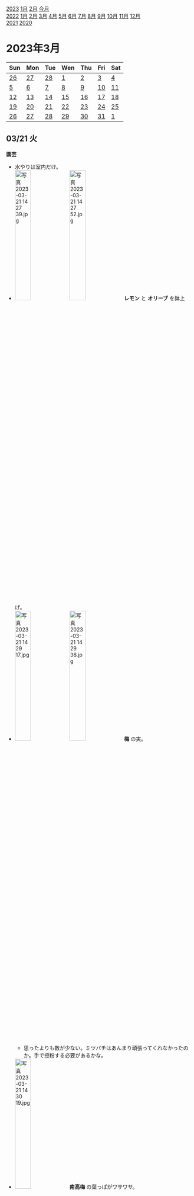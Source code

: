 [2023](README.md#2023) [1月](2023-01.md) [2月](2023-02.md) [今月](2023-03.md)  
[2022](README.md#2022) [1月](2022-01.md) [2月](2022-02.md) [3月](2022-03.md) [4月](2022-04.md) [5月](2022-05.md) [6月](2022-06.md) [7月](2022-07.md) [8月](2022-08.md) [9月](2022-09.md) [10月](2022-10.md) [11月](2022-11.md) [12月](2022-12.md)  
[2021](README.md#2021) [2020](README.md#2020)  

2023年3月
=========

|Sun|Mon|Tue|Wen|Thu|Fri|Sat|
|---|---|---|---|---|---|---|
|[26](2023-02.md#0226-日)|[27](2023-02.md#0227-月)|[28](2023-02.md#0228-火)|[1](#0301-水)|[2](#0302-木)|[3](#0303-金)|[4](#0304-土)|
|[5](#0305-日)|[6](#0306-月)|[7](#0307-火)|[8](#0308-水)|[9](#0309-木)|[10](#0310-金)|[11](#0311-土)|
|[12](#0312-日)|[13](#0313-月)|[14](#0314-火)|[15](#0315-水)|[16](#0316-木)|[17](#0317-金)|[18](#0318-土)|
|[19](#0319-日)|[20](#0320-月)|[21](#0321-火)|[22](#0322-水)|[23](#0323-木)|[24](#0324-金)|[25](#0325-土)|
|[26](#0326-日)|[27](#0327-月)|[28](#0328-火)|[29](#0329-水)|[30](#0330-木)|[31](#0331-金)|[1](2023-04.md#0401-土)|

## 03/21 火

__園芸__
- 水やりは室内だけ。
- <img src='images/%E5%86%99%E7%9C%9F%202023%2D03%2D21%2014%2027%2039.jpg' alt='写真 2023-03-21 14 27 39.jpg' width='30%'> <img src='images/%E5%86%99%E7%9C%9F%202023%2D03%2D21%2014%2027%2052.jpg' alt='写真 2023-03-21 14 27 52.jpg' width='30%'> __レモン__ と __オリーブ__ を鉢上げ。
- <img src='images/%E5%86%99%E7%9C%9F%202023%2D03%2D21%2014%2029%2017.jpg' alt='写真 2023-03-21 14 29 17.jpg' width='30%'> <img src='images/%E5%86%99%E7%9C%9F%202023%2D03%2D21%2014%2029%2038.jpg' alt='写真 2023-03-21 14 29 38.jpg' width='30%'> __梅__ の実。
  - 思ったよりも数が少ない。ミツバチはあんまり頑張ってくれなかったのか。手で授粉する必要があるかな。
- <img src='images/%E5%86%99%E7%9C%9F%202023%2D03%2D21%2014%2030%2019.jpg' alt='写真 2023-03-21 14 30 19.jpg' width='30%'> __南高梅__ の葉っぱがワサワサ。
- <img src='images/%E5%86%99%E7%9C%9F%202023%2D03%2D21%2015%2000%2001.jpg' alt='写真 2023-03-21 15 00 01.jpg' width='30%'> タイ食材店で買った __カランガル__ を水耕栽培に。

ハーブ類を種蒔きする時期なんだけど、やる気が起きない。

## 03/20 月

目覚ましを掛け忘れてiPadの目覚ましで9:30起床。

リモート出社。

__ランチ__ は春雨スープと袋キャベツ。スープはラッサムパウダーとペペスープパウダーに味噌を溶いたもの。ラッサムはおおよそカレー。ペペスープは唐辛子とタイムかな？袋キャベツはスモークオイルサーディンとレモンとペペスープと胡麻と胡椒。

__園芸__
- 水やりは不要。
- __ライム__ に沢山の大きなカイガラムシが付いていた。コレを見逃していたのか。本当に真面目に見てなかったんだな。まさか1週間でこうなったということも無いだろうし。
- __レモン__ も植え替えが必要そうだ。ポットが軽くて頻繁に倒れていたので、そういう意味でも必要だ。

__FX__ でプレアラートにかかって __南アランド円__ を損切り。

`GitHub Copilot` を使って何か作ってみたい。仕様が固まってるものは、作りたいものリストにあるかな？直近作っていたものはリモートキーボードだけど、あとはUIで、UIの仕様が全然決まってない。むしろcssテンプレートからイイ感じのものを選ぶのを代行して欲しい。

夕方振込みの用事があって郵便局へ行き、ついでに行列のラーメン屋を見てみたら15:00..16:00が休み時間だって。

近所のもつ焼き屋で __ランチ__ ？ __間食__ ？ __晩飯__ ？アルコール無し。

`モンスタートレイン` をやってみた。 `Slay the Spire` と比べると、初回クリアまでが簡単なのは良い。ちょっと運が良ければすぐに初回クリア出来る。

## 03/19 日

__園芸__
- 水やりはペットボトル5本。
- <img src='images/%E5%86%99%E7%9C%9F%202023%2D03%2D19%2014%2010%2025.jpg' alt='写真 2023-03-19 14 10 25.jpg' width='30%'> __鉢上げ__ した。
  - 上から#ヨモギ#コーナー#フキ 。
  - #キューバミント が落ちてるのに気付かなくて枯れてた。見たら根が回っていたので、コレも鉢上げした。
  - __ライム__ と __梅__ はまだ大丈夫そう。
- __種蒔き__ をとっくにやってないとダメなんだけど。
- ライムを __剪定__ した。新芽も蕾もある枝で、もっと早くやるべきだった。

__東中野__ のビアバーのお花見イベントに行った。

マスクを忘れて出掛けた。別にいいかな、とは思ったけど、後で買い物に行くつもりだったのでコンビニで購入。

__新大久保__ まで __買い出し__ に __お出掛け__ 。
- __東中野__ のビアバーのお花見イベントに顔を出す。
- `アジアンスーパーストア` で春雨3種とお菓子と __ガランガル__ を購入。
  - 出来合いのカレーが欲しかったんだけど、今日はどこでも手に入る品揃えだったのでスルー。
  - ガランガルは水耕栽培を試してみたい。
  - 春雨は中華食材店で買うつもりだったけど、ココにも __緑豆__ を原料とする製品があったので買ってみた。
- 北新宿の中華総菜屋 `茉莉花鴨頸王` で差し入れのために鴨の首などをテイクアウト。
  - `シャオウェイヤポー` が移転してて、そちらに行こうと思っていたが、多分ヤポーのほうが順調だから後回しにしても大丈夫だろう。

- 3軒に差し入れして一杯。

## 03/18 土

雨。

水やりは不要。

エアコンの設定温度が16°Cになっていた。いつからか、暖房の効きが悪いと思ってたんだよね。

__高田馬場__ へカレー屋のハシゴに出掛ける。
- 出る前にツイッターで `ブラザー` はお休みだと知る。
- 行きがけに `オルタナティブコーヒー` で __コーヒーをテイクアウト__ して飲みながら歩く。
- 途中花屋を覗いた。昔は花の匂いが嫌いだったけど、今は気にならなくなった。園芸を始めたからか。
- `ニッチ` というバーのランチはもうやってないようだ。
- `フィクションスパイス` で相盛りを食べた。美味しいけど、添え物もいくつも付いてくるのに、混ぜて美味しいを狙ってないのがもったいない。
- `プウネマカレー` にようやく行けた。もっとガツンとしたカレーかと思ったらそうでもなかった。美味しい。評判のスパイスカレーの割には盛るだけで提供が早い。素晴らしい。トッピングの種類が増えるといいんだけど。
- もう一軒くらい行きたいけど、雨だし色々で今日はパス。ブラザーが開いてれば無理したけど。

__オレンジコート__ を通って帰り、 `J STORY` という自家焙煎の喫茶店でブラジルを飲んでいく。 焦げの香りがしっかりしてるのに焼き芋の皮のような酸味と香りが無い。豆の個性も値段の割にしっかり出ていて、ここはかなり良いのではないか。雨じゃなければテイクアウトして歩きながら飲んだんだけど。

__東中野__ のビアバーが花見シーズンだということで昼から営業しているので寄ったが、雨だし寒いし。ここでカレーを食べるつもりだったが今日はハーフサイズをやってないそうだ。

高田馬場の帰り道に中華料理店の食べ放題の張り紙を見つけて、システムとかをネットで調べても全然出てこない。 そこで、 `Weibo` で初めて検索してみた。お店の公式アカウントは無いようだったが、中国人の投稿があって、実際に食べ放題だったらしいところまで分かった。

自宅に帰って __昼寝__ 。

夕方起き出して `Duolingo` やって飲みに出掛けて3軒。

天気予報ではもう降らないハズだったのに、傘無しででかけたら結局降った。出る時に、空模様が怪しいとは思った。自分の感性を信じるべきだった。普段は「傘はお守り。持っていれば降らないし、持っていないと降る」と言って持ち歩くのに。

## 03/17 金

6:30に小便に起きて、7:00の目覚ましを7:30に掛け直して8:00起床。

水やりはペットボトル1本弱。

`Duolingo` の問題で過去形がサラッと出てくるんだけど、「私と兄は毎年なにをした」とか「叔父の妻は女優だった」とか今は違うのかよ何があったんだよ、と悲しくなる。

また、先週とか毎週末とかそういうのを訳し忘れがち。

出勤時に職場のあるビルの `ミカドコーヒー` で __コーヒーをテイクアウト__ 。ここはブレンドは機械で淹れてくれて、本日のコーヒーはハンドドリップということなのだが、以前に本日のを注文したらハンドドリップしてなかった。ハンドドリップしたのをポットにいれてあるということなのだろうか。 `斎藤珈琲店` も `山形屋` も `エース` もそのスタイルで美味しいから、それで悪いワケではないがｍイラスト付きで表示してあるのは詐欺っぽい。今日はブレンドを注文したが、もしかしたら前回は取り違えかも知れないな。もう一度注文してみよう。前回は、この味ならリピートはないと思ったが果たして。
- でも、このブレンドは悪くないな。前回は熱いうちに飲んで味が分からなかったか、体調が悪かったか。

AABB(Axis Aligned Bounding Box)で表現するか、球で表現するか。
- 算出自体はAABBの方がもちろん軽い。BSPツリーのようなデータ構造を球形の判定で探索する時、ツリーのノードをAABBにするか球形にするか。ツリー内部のノードにフィットする球形(中心と半径)を算出するのはコストが大きい。ここで、AABBに外接する球形をデータ構造として用意しておくのと、探索球のAABBで判定するのと、どちらの方が空間の無駄が多いだろうか。
  - 探索球のAABBは箱に内接する球の体積に対して、箱の体積の余りが無駄になる。 $(2r)^3 - 4/3 r^3 \pi == 3.8112$ なので 47.64% が無駄になる。
  - では事前にAABBに外接する球形を用意しておいて、それと比較するのはどうだろうか。AABBを正方形として1辺の長さを1とすると外接球の半径は $\sqrt{3}/2$ なので体積は $(4/3) ({\sqrt{3}/2})^3\pi = 2.7206$ なので 63.24% が無駄になる。
- よって、外接円を選ぶにはかなり強い理由が必要だ。
- でも結局AABBと球のまともな判定も作っちゃった。
  - でもAABB同氏の方が軽いし、ほとんどの場合にハズレになる。枝刈り中に使うのだから、正確さよりも軽さの方が有用な気がする。
    <details><summary>実装。</summary>

    ```C++
    bool isIntersectSphereByBox(const std::vector<float>& boxMin, const std::vector<float>& boxMax, const std::vector<float>& position, const float radius)
    {
        float distance2 = 0.0f;
        for (auto i = 0u; i < position.size(); ++i)
        {
            const float outMin = position[i] - boxMin[i];   // 三項演算子の中に `position[i] - boxMin[i]` を2つ書きたくないのでローカル変数にする。
            const float outMax = boxMax[i] - position[i];
            const float diff = (outMin < 0) ? outMin : ((outMax > 0) ? outMax : 0);
            distance2 += diff * diff;
        }
        return distance2 < radius * radius;
    }
    ```

    </details>

<details><summary>三項演算子は優先順位をケアするのが面倒だから、 `std::select()` みたいなのがあればいいのに。</summary>

上の例で言えばこう。
```c++
const float diff = std::select(outMin < 0, outMin, std::select(outMax > 0, outMax, 0));
```
C#のswitch式ではこうかな？ちょっとはマシかな。
```cs
float diff = position[i] switch
{
  < boxMin[i] => position[i] - boxMin[i],
  > boxMax[i] => position[i] - boxMax[i],
  _ => 0
};
```
こうも書けるけど意味が分かりにくいな。
```cs
float diff = position[i] - (position[i] switch
{
  < boxMin[i] => boxMin[i],
  > boxMax[i] => boxMax[i],
  _ => position[i]
});
```
</details>

__ランチ__ は2軒行って、まずは `南インド食堂Beans on Beans` の3種カレーのミールス。牡蠣のが美味しかった。

__ランチ__ の2軒目は `だるま` の相盛りチキンとダル。塩辛いし微妙かと思ったけど、甘酢ショウガのアチャールと混ぜると美味しい。

戻りにパン屋さんの `ボンクール` でカレーパンと __コーヒーをテイクアウト__ 。今日は3食カレー。

Wordleは5回目で正解したが知らない単語だったしほとんど偶然。

同僚に勧められた `モンスタートレイン` というゲームがSteamのセールで80%OFFだったので購入した。

## 03/16 木

7:00の目覚ましで7:40起床。

水やりはショウガだけ。

C++11より前に、無名名前空間は非推奨になっていずれなくなると聞いた覚えがあるが、復活したらしい。  
https://en.cppreference.com/w/cpp/language/namespace#Unnamed_namespaces

__ランチ__ は `ラーメン二郎` 神田店でチャーシューダブル野菜マシ。歌舞伎町店と違う気がするが自信はない。

戻りに `山形屋` で __コーヒーをテイクアウト__ 。

C++のテンプレートクラスのメンバ関数をヘッダ中のクラス外で定義したときに、以前はinlineを付けないとリンカで「同じ名前のオブジェクトが2つある」と怒られたと思うが、まとめられるようになったかも知れない。それともgcc独自の動作か。ODR(One Definition Rule)というヤツなんだけど。

Monster train.

日記に `ゴールドバーグマシーン` のことを書いていなかったのか。 `ピタゴラスイッチ` の元になった風刺漫画だそうな。  
`インクレディブルマシーン` みたいなゲームが、もっと出てもいいと思うんだけどな。

<!-- cspell: disable-next-line -->
`-Wshadow` で、見えないものを隠したと言って怒られる。
```C++
const auto i([]() -> int
{
  int i = 0;  // warning.
  return i;
}());
```

__晩酌して帰る__ 。日本橋の `じじとばば` という居酒屋で、山梨の(自称)自家製ワインを出すそうだ。こじんまりした店かと思ったら結構広くて驚いた。カウンターも無い。

## 03/15 水

水やりはペットボトル１本。

<img src='images/%E5%86%99%E7%9C%9F%202023%2D03%2D15%209%2007%2051.jpg' alt='写真 2023-03-15 9 07 51.jpg' width='30%'> 近所の桜が少しだけ咲いた。

出社したら職場のビルの改札の体温計が無くなっていた。それはコロナじゃなくてもあってもいいのでは？

__ランチ__ は社食。

靴がキツく感じる。

東急東横線の __新綱島駅__ がもうできるらしい。今調べるまで、昔ずっと言ってた、日吉と綱島の中間の駅だと思っていたが、 __東急新横浜線__ という僕の知らない新しい路線の駅らしい。 __相鉄新横浜線__ との直通になるそうだ。なるほど、日吉に相鉄直通というのを、市営地下鉄ブルーラインが入ってくるのかと思っていた。

## 03/14 火

行列のラーメン屋に10分前に行って、ギリギリ1巡目に入れるかどうかというところだったが、日陰になるところで寒くて、ここで10分は待てないと思って列を離れたら店内に客を入れ始めた。1巡目に入れないとしても、日向で待てた。

`スタバ` で __コーヒーをテイクアウト__ 。

__園芸__
- 水やりはペットボトル3本。
- <img src='images/%E5%86%99%E7%9C%9F%202023%2D03%2D14%2013%2050%2037.jpg' alt='写真 2023-03-14 13 50 37.jpg' width='30%'> 地上部が枯れていた __ペパーミント__ はもう春。
- <img src='images/%E5%86%99%E7%9C%9F%202023%2D03%2D14%2013%2058%2025.jpg' alt='写真 2023-03-14 13 58 25.jpg' width='30%'> 左が __ヨモギ__ 、右が __食用菊__ 。食用菊の鉢の若葉も見た目ヨモギなんだけど、どうなるんだろう？
- <img src='images/%E5%86%99%E7%9C%9F%202023%2D03%2D14%2013%2053%2019.jpg' alt='写真 2023-03-14 13 53 19.jpg' width='30%'> __ホーリーバジル__ の花。

12:00には寒かったが14:00は暖かい。

確定申告しに税務署へ。

税務署に行くついでにマイナンバーカードの受け取り予約をしようと思っていたのに忘れていた。

__中野__ に来たのだか知り合いのいる店に行きたいが、18:00程度まで時間を潰さないといけない。ブロードウェイの地下を見て回ったりしたが2時間は簡単に過ぎない。

<img src='images/%E5%86%99%E7%9C%9F%202023%2D03%2D14%2016%2044%2057.jpg' alt='写真 2023-03-14 16 44 57.jpg' width='30%'> `いわしげ` という焼肉屋で __晩酌__ 1軒目。 `ヒロミヤ` という曙橋辺りに何軒かある人気店が監修だそうだ。お肉はカルビとロースしか食べてないけど、A5とかじゃないけど柔らかくて旨味があってなるほどと思う。盛り合わせがあるといいんだけどな。壁に色んな一言が書いてあって面白い。

__昭和新道__ のもつ焼き屋の `泪橋` でも __晩酌__ 。有名店でなかなか入れないが、今日は寒いし平日だし17:00だしで入れた。串も大振りで表面もカリッとしててちゃんと歯応えのある切り方で美味しいけど、オクラと茗荷の和え物がかなり美味しかった。

その近くの `よ蔵` でも __晩酌__ 。魚屋がやってるという話だっけ？コロナ前は冷蔵ケースに入った小皿の刺身や総菜を客がセルフで取ってくるという店だったが、今は普通に注文する。マグロも美味しかったが、水分少なめの仕上がりのイカキムチが美味しかった。

中野で4軒、近所で2軒。

## 03/13 月

水やりはペットボトル1本。

__ランチ__ は `杉玉` で船盛り丼と穴子一本寿司。

戻りにスーパーでオイルサーディンなどのストックを購入し、 `スタバ` で __コーヒーをテイクアウト__ 。

__晩飯__ は __東中野__ の `まぜそば田なか` で坦々まぜそばと追い玉。メインの麺はほとんどうどん。カンスイの感じがしない。良く煮えてぷりぷり。追い玉は加水率が低く細く固めに茹でた別の麺で、プツプツの食感が面白い。

3軒で飲んで帰る。

## 03/12 日

水やりは不要そうだった。

__コーヒー__ を低めの温度で低めの温度でプレスで淹れた。あんまり変わらないな。フィルターにしてみる？  
二杯目を沸騰した湯でウェーブフィルターで淹れた。あまり違いが分からない。

[21/12に `バルダーゲート` が日本語化されていた話](2021-12.md#1223-bulder-gate) を書いたが、それはEnhanced Editionで、日本語化されていないのはOriginal Sagaらしい。
- 久しぶりにGoGを見にいったら、Originalがライブラリに入っていた。SteamのはEnhanced.
  - GoGのライブラリにD&D関連が9本入っている。
    - クラウドセーブデータとか考えるとSteamで遊ぶべきだが。
    - まあ、そもそも重い腰を上げるのか怪しい。Dead Cellsも遊ぶのか。

近所の桜の蕾がかなり膨らんでた。

昨日見た新しいラーメン屋を今日も見にいった。5分前で18人並んでいて、一巡前には入れないのでパス。15分前なら入れそう？

`スタバ` で __コーヒーをテイクアウト__ 。

`AppAgg` をチェックして `Regex  Crossword` をダウンロードした。問題数が少な過ぎる。もっとやりたければPC版をやれということだったが、やる気が出そうに思えない。

__ランチ__ ？空腹しのぎにワカメの味噌汁を飲んだ。

__確定申告__
- 光熱費の領収書が3枚も紛失してるし、今年の分が一枚もない。
  - 賃貸の災害保険の支払いの証明が見当たらない。
- そういや、昔はゲームの購入は研究資料で経費にしてたな。按分はしてたっけか。
  - あー、書籍もだ。ここのところ結構買ったけど、去年はどうだっけ。その前の職場の時は結構買ったな。
- 最後に __通帳記入__ したのは4月らしい。
- 何でサービスの利用料金を見たいだけで第三者への情報提供の同意が必要なんだ。
- 申告書作成コーナーが、かなり様変わりしている。去年のは使いやすかったけど、今年はどうかな？
  - 前年のデータを読み込む場所が分からない以外は、そんなに悪くなかった。
- __FX__ は一応かなり勝ってた。そして、年初からさらに20万くらい負けてた。

久しぶりにお __茶__ を飲んだ。濃い目で美味しい。

おやつを食べたくてコンビニに行って、また行列のラーメン屋を見たが、やっぱり並んでた。凄い。

## 03/11 土

水やりはペットボトル3本。  
吸い上げが良くなってきて、そろそろ植え替えしないと。

__コーヒー__ をプレスで淹れた。
- 新しいプレス。前のと違うメーカーの `ボダム` にしてみたが、前の `パール金属` の方が良かった。
  - パールのは取っ手と固定部が金属で塗装が剥がれて見栄えが悪くなって、今回のは樹脂素材のにした。
  - 慣れるかも知れないが、ガラスビーカー部と固定部の付け外しが、パールの方が楽。
  - ビーカー部の入口が少し細くなっていて、倒した時に被害が少なくなりそう。個人的にはどっちでもいいけど。
  - 固定部と蓋の向きが合わないと蓋を閉められなくなっている。僕はビーカーと固定部を90°回転してセットするので、ちょっと不都合。蓋にスリットがあるが、スリットが注ぎ口を向かなくなる。この点に関しては、しばらく使ってみないといいのか悪いのか分からない。
- 豆は今日から `早川亭` のブラジル。
  - ちょっと個性が少ない。同じ豆でお店の人が淹れたのを飲んだ時には素晴らしい味だったので、僕は何かを帰る必要がある。

`Dead Cells` というアクションゲームをSteamで購入。 `悪魔上ドラキュラ` コラボDLCで知って。サイドビューのハイペースなアクションで、見た感じ面白そう。実際に遊ぶのかは怪しいが。

近所に新しいラーメン屋が出来て、行列しているそうで、開店と同時に見に行ったらもう行列してた。

ホワイトデーの差し入れを洋菓子店で買い、歩いて __新中野__ の `柴田屋酒店` へ。店内で __一杯__ 飲んで、1本購入して歩きながら飲む。

帰りに歩いていて、何軒か美味しそうな店を見つけた。

__ランチ__ はリニューアルした `青山一品` で鶏肉椎茸刀削麺とランチバイキング。おかずの種類が多く、充実してると言えるのではないか。刀削麺だけでかなり量が多いけど。

CO2測定器を使ってみた。今日は暖かかったので昼間は窓を全開にしていて500くらい。1000を超えると要注意。夕方に窓を閉めると徐々に数値が上がって1300に到達。そこで窓を開けてカーテンは閉める。
- エアコンの完治は数値に影響がない。
- 窓を開けて換気扇を回したら500まで落ちた。

Duolingo
- `wants` を三単現にするのを忘れてDuolingoの問題に不正解。 `needs` は気付くんだけどな。
- `You're killing me` の訳に `超面白い` と付いていた。中国では「笑殺」という表現があるそうだ。似た発想だね。
- ランキングを見るとロシアっぽいアルファベットの人が沢山頑張ってる。西側に行きたいのかな？

そういや `喧嘩商売` はどうなったのだろうとWikipediaを見てみたら、まだ一回戦が一巡していないようだ。

まだ満腹感があるけど口寂しくてスープを飲みたいと思い、出来合いのマッサマンカレーを温めた。春雨を戻して煮込んだが、合わないかも知れない。

## 03/10 金

7:00の目覚ましで7:40起床。

水やりはペットボトル1本。もう少しやっても良かったけど。
- 3本の __梅__ の水の吸い上げがそれぞれ違うので、毎日見ないといけない。去年葉が散るのが早くて、水のやり過ぎかも知れない。少し乾くくらいは大丈夫だろうが、あんまり放置するワケにもいかない。一度に３本ともあげて、数日見なくても問題無い、ということになるとありがたいのだけど。

直径1の球の大きさは `0.52359877559829887307710723054658...` だそうだ。ほぼ半分か。CPUで範囲検索するときに、

Intel CPUのレイテンシを調べてみたら、思ったよりも小さい。
[Intel® Processors and Processor Cores based on Golden Cove Microarchitecture Instruction Throughput and Latency](https://cdrdv2.intel.com/v1/dl/getContent/723498)

少しずつ、僕の書く英語がDeepLと一致するようになってきた。

21°C! ウィンドブレーカーにしたが十分に暑い。

__ランチ__ は `盛太郎` でチャーシューダブル。野菜マシを注文しなかったが、日本語ネイティブじゃないイントネーションの店員さんが忙しそうで、説明に時間がかかると面倒だから言い出せなかった。

戻りに `滝本珈琲` で __コーヒーをテイクアウト__ 。

歩いていて `ラーメン二郎` 神田店を見つけた。その内に試してみよう。

帰りに神田駅近くの `65` で __一杯__ 。ボトルビールが結構ある。看板によるとワインもウリらしいが、グラスで何種類もあるのだろうか。

テレビのWBC中継の合間のニュースで日銀黒田総裁の退任の録画が流れたら、近くのテーブルで飲んでた人たちがみんなテレビを見始めた。流石、日銀が近いだけある。

`松屋` の期間限定商品の焼きカツ丼をテイクアウトして近所のバーに差し入れ。ちょっと味見させて貰った。思ったよりもずっとイイ感じだけど、これをリピートしたくなるのは誰だろう。期間限定商品はそういうのでいいということなのかな？

## 03/09 木

水やりは少しだけ。

CLangの書式整形だけど、こんなに高機能だったとは。
- これとか凄い。
  - https://clang.llvm.org/docs/ClangFormatStyleOptions.html

`ordered_set`はC++本体には採用されなかったのか。`unordered_set`はあるけどorderedの方は単なる`set`だ。まあ、破壊する必要はないか。

僕は __構造化束縛__ にほとんど触れていなかったのか。ローカル変数宣言にしか使えないらしい。`[a, b] = {b, a}` みたいには使えないそうだ。

そういや図を描くには `gnuplot` ってあったのでは、と思って検索したら、記憶にあるよりも相当に凄くなっていた。
- やりたいことリストが長くなる一方だ。Substance&Houdini的なこともしたいし。
- フリーソフトのGNUには関係ないらしい。動物のgnuだそうだ。
<!-- cspell: disable-next-line -->
- 昔`gplot`というコマンドを見たことがあると思ったのは気のせいらしい。`gprof`と混ざってるらしい。

Win10の電卓でグラフが書けるし、電卓はオープンソース化されていたそうだ。

ゴアテックスの上着は暑い。

__ランチ__ は `味仙` 神田店で半チャーハンセットと単品唐揚げ。
- 台湾ラーメンの元祖とされるお店で、一度食べてみたかった。思ったよりも濃厚でないスープだった。
- 辛みの段階が、イタリアン、アフリカン、エイリアンだそうだ。辛み増しを注文したら厨房にイタリアンと声を掛けていて「おいおい」と思ったが、そういうことなのか。
- 唐揚げは下味が薄め。塩コショウで食べる。近所の台湾料理屋も塩コショウだった。懐かしい。台湾ラーメンのスープと絡めてみたけど、それはイマイチだった。

- `寿清庵茶室` で __抹茶カプチーノをテイクアウト__ 。冷たいのを注文したが、氷が溶けて薄まって微妙。

## 03/08 水

7:00の目覚ましで7:40起床。

水やりは不要だった。

全然日記をpushしてない。このままフェードアウトしてしまうのだろうか。

図を描く時にTeXも混ぜることを考えると、svgを扱った方がいいかも知れない。
- と思ってImageMagickでベクターグラフィックを扱えるか調べたら、扱えるけどコーディングするのに自前のライブラリを先に整備しないと大変そうだった。
  - https://imagemagick.org/script/magick-vector-graphics.php
- svgを扱うpythonのライブラリがないかと探してみたら `writesvg` と `svgdraw` の２つが見つかった。もし万が一その内に気が向いたら比べてみよう。

僕が最近実装したアルゴリズムには `クイックセレクト` という名前があった。もちろん、僕自身クイックソートにヒントを得て似たものとして実装したんだけど。

__ランチ__ は社食。

図を描くのはUnityでやればいいんだ。Windowsで動けばいいんだから。

左上がゼロの座標系をケアしなくなって長いから、考えるのが面倒だ。

ハングアップを英語で書こうとして `hung` の三単現が分からなくて困ってたら、これは過去分詞だった。 `hang` が現在系で `hangs` が三単現。
- DeepLが三単現を知ってて凄いと思った。

3軒寄って __一杯__ 。

## 03/07 火

8:00の目覚ましで9:20起床。

リモート出社。

__コーヒー__ をプレスで淹れた。

__ランチ__ は冷凍の唐揚げと冷凍餃子。昨日で丁度切らしていたので昼休みにスーパーで買って来た。

夕方にまだ18°C。久しぶりに換気した。
- 自宅で仕事してると集中しにくいと感じることがあって、換気の問題かも知れない。
  - 以前は毎朝換気していたが、その習慣も無くなった。
- ということで、CO2濃度計測器を注文した。
  - 酸素濃度計は高かったので、CO2濃度計を探した。
    - 赤外線で計測するタイプは直接CO2を測定するが、他のタイプのセンサーの値から推定するものもあるそうだ。
  - ついでに昨日落として割ったプレスも。
    - プレスは昨日注文すればタイムセールだったのに。
- 換気したらペヤングの香りがした。どこからだろう。それと、排気ガスっぽい匂いもした。

__チャイ__ を淹れた。

IMEの候補リストのウィンドウが出なくなったか、どこにあるか分からなくなったので再起動する。

図を描くのに、プログラムで生成したい。プロットするのに、座標をプログラムで扱いたい。バリエーションを生成するのに、プログラムの方が制御しやすい。
- 今まではC#でやっていたが、今の環境は.net Frameworkではない環境で仕事してて使えない。dllの参照を通せば使えるはずだが、軽く調べても出てこなかったので、他の方法を検討する。
  - NuGetパッケージにポータブルなライブラリがいくつかあるので、ちょっと調べてみよう。そのうちのMAUIというのがMicrosoft製なので、まずはそれから。

__卵__ が切れたので買いに行ったら、確かに __品薄__ だった。

## 03/06 月

8:00の目覚ましで9:30起床。

水やりはペットボトル1.5本。

リモート出社。

__コーヒー__ をプレスで薄めに淹れた。調子が悪いのか、香りが少ない。

コーヒープレスを落として割った。

__ランチ__ は冷凍唐揚げとスライスチーズとレトルトカレー。
- レトルトの上にスライスチーズ、その上に冷凍唐揚げを乗せてレンチンしたが、カレーとチーズは温まるけど唐揚げは直接加熱されないようだ。ぐつぐつ言ってるカレーをオーブントースターで200°C7分加熱。いい感じ。
  - スライスチーズは溶けて見えなくなった。
  - スライスチーズを保存のために、試しに冷凍している。カチカチでフィルムをやすい。そのまま食べても舌で溶けて普通に食べられる。味は感じにくいが。

`Oxford Reading Club`. https://www.oxfordreadingclub.jp/

近所のもつ焼き屋で __晩酌__ 。

## 03/05 日

3軒飲みに行った。

## 03/04 土

歩いて __お出掛け__ 。目的地は __高田馬場__ 。評判のいいカレー屋さんを巡りたい。

近所の公園の梅はもうほとんど終わり。

途中、 __東中野__ の `早川亭で` 豆と __コーヒーをテイクアウト__ 。

ランチバイキングをやってる淀橋青果市場近くの中華の様子を見たが、土曜はバイキングをやっていないようだ。

`キッチン南海` の系列店に行きたかったけど閉業してしまったそうだ。

`孫二娘` という中華があって、ネオンだらけの外見が派手。一度行ってみたいが、今日も盛況だった。孫二娘というのは水滸伝の登場人物の名前で気になっていた。テイクアウトできるといいんだけどな。

正午過ぎ、 `ブラザー` の前を通りかかったら2組並んでいたのでスルー。後回しにしようと思っていたが、夕方に来たら終わっていた。土曜は夜の営業が無いので今週はノーチャンス。

`Toca` で相盛り。美味しい。いかにもスパイスカレー。こういうのが食べたい。

どこかでコーヒーを飲みながら時間を潰そうと思ったが、どこもピンと来なくて散歩で時間潰しになった。悪くない。

`1/fカレー` で揺らぎカレーを食べる。白いカレーのお店。「揺らぎ」はグラタンのようにオーブンで焼く料理で、グツグツしてるのが揺らぎかな？トンカツが中に入っている。

川沿いを歩いていて、 `Vivo` 高田馬場店を初めて見つけた。外から見える黒板には土曜は15:00開店と書いてあったが4:00前でも開かなかった。

`プウネマカレー` が4時前に売り切れだった。

もう1軒くらい食べたかったけど、この時間はやっていない店も多いし仕方ない。

`liwei` という喫茶店でコーヒーをテイクアウト。  
この場所は来たことがあるが、違う店になっていた。

`オルタナティブコーヒー` でコーヒーを飲んでいく。
- ちょっと仕事の確認をしたかった。金曜に、理由の分からないバグに悩まされていたが、コレクションが拡張されたせいで参照が無効になったのではないかと思い付いて、確かめたかった。実際その通りで、考えれば分かるものだ。そして、一度離れてみるのも大事だ。

東中野と近所で4軒寄って帰る。

## 03/03 金

6:00起床。

水やりは不要。

少し働くつもりだったが、ダラダラしてて15分程度しかやらなかった。

電車で `Duolingo` をやってみたらヒアリングが厳しい。

SSE4.1でdot productが追加されたそうだ。スピードはどんなものなのだろうか。SIMDを使えば4並列で計算できるんだけど。  
単精度が `dpps` 。

この書き方知らない。テンプレート実引数の `void(size_t)` の部分ね。
```c++
typedef std::function<void(size_t)> func_type;
```

__ランチ__ は `天香` の翡翠麺と `吉そば` の冷たいかけそば。
- 冷たいかけそばは盛り蕎麦だと思い込んでいたが、冷やしたぬきの揚げ玉無しバージョンだった。
  - ここで冷たいのを食べるのは勧めない。デンプンがベータ化してる。

ランチの戻りに `日本橋カフェ` で __コーヒーをテイクアウト__ 。近くにある `Take Five` の系列かも知れない。汲み置きだが美味しい。焙煎から2日以内のを使うと言っていて、焼き芋の川の香りがする。落ち着いてから飲みたい。

Slackで聞いたコーヒー屋に帰りに寄ろうと思って、域に場所を確認しようと思ったが分からず、さまよって日本橋コーヒーを見つけた。オフィスに戻って投稿を探したら `日本橋アナーキーカルチャーセンター` の中にあるという。そうだった、思い出した。そして、外観写真に見覚えがある。次は大丈夫だろうか。

`1Zpresso` という手回しミルをオススメしてて、Amazonに見に行ったら31%オフだって。それで\16,785-なんだけど。

階段に慣れてきたと思っていたが、段飛ばししなくなっただけだった。

僕はいまだに三項演算子で優先順位の間違いをするのか。

## 03/02 木

7:00の目覚ましで8:20起床。

水やりはペットボトル1本。

リモート出社。

近くのスーパーに買い物。袋キャベツとカット野菜と冷凍唐揚げと、ついでに有名店のレトルトカレー。冷凍唐揚げは

__コーヒー__ をウエーブフィルターで淹れた。プレスの方が美味しいかも？

__ランチ__ は袋大根と冷凍唐揚げと、水からワンパンパスタ。  
- 水からパスタは慣れたからもう失敗しないだろうと思っていたらデロデロになった。ちゃんと量ったりしないとダメだ。
  - チーズと牛乳を買おうと思っていいたのに忘れてた。  

チーズのストックが欲しいが、2週間かそこらでカビてしまう。冷凍できるといいけど、固まってしまう。シュレッドチーズを冷凍でパラパラ使いたい。
- https://www.kurashiru.com/articles/779c7138-b1e1-4790-a3c2-87a4184bada6  
  できるらしい。

Slackで海外の人が飲食店を紹介するときはGoogle Mapsばっかりだ。

夕方牛乳を買いに出たら風が強くて結構寒い。  
ついでにスライスチーズを買ってきた。シュレッドチーズの丁度良いサイズが無かったからスライスにしたが、こちらの方が扱いが簡単そうで好ましいかも知れない。

__晩飯__ はカップ焼きそばと冷凍唐揚げにスライスチーズを乗せたもの。

小学校の授業で昆虫食を扱って希望者に食べさせたことで騒ぎになっているが、釈然としない。多くの人が「自分は食べない」と宣言しているというだけならばいいが、まるでヘイトだ。

__FX__ で含み損30万マイナスが6万負けくらいまで戻ってきた。沢山損切りが必要だったが、あれらも放置しておく余裕があれば、かなり復活してるんだけど。

`Duolingo` という語学学習アプリがネットニュースで褒められていたのでダウンロードしてみた。

10:00に仮眠して夜中に起きるつもりだったが朝まで寝た。

## 03/01 水

7:00の目覚ましで8:00起床。

水やりはペットボトル2本。

なんで __箇条書き__ にしてたんだろう？ ツリー状のコメント、注釈は欲しいと思うけど。

視力が落ちた。なるべく遠くを見るようにしないと。

<!-- cspell: disable-next-line -->
`-fno-strict-aliasing` に疑問を呈しているのを見たが、それを基本に必要なところに `restrict` キーワードを使うか、 `-fstrict-aliasing` を基本にして必要なところで `volatile` でキャストするか。  
前者は、 `this` を `restrict` ポインターにする指定方法が無いんだよね。

職場のコーヒーを、湯量最小、豆量最大で淹れてみた。湯量の少なさに驚いた。悪く感じるところは無いが、濃過ぎて味は良く分からない。カフェインをガツンと感じる。

PS2にPS1互換機能を実装した人の話。
https://freelansations.medium.com/the-story-of-the-ps2s-backwards-compatibility-from-the-engineer-who-built-it-ec39cf5a0353

へええ。  
`/usr/include/c++/11/bits/stl_vector.h:401:66: error: static assertion failed: std::vector must have a non-const, non-volatile value_type`

`std::vector<std::pair<int, float>>` みたいなのがあるとして、このpairの `first` だけのイテレータを作るようなバインダーみたいなのはないのかな。 `ranges::view` を勉強したら分かると思うんだけど、

<!-- cSpell:words dpps Toca liwei writesvg svgdraw weibo -->
